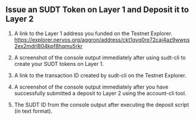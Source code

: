 ## Issue an SUDT Token on Layer 1 and Deposit it to Layer 2

1. A link to the Layer 1 address you funded on the Testnet Explorer.  
https://explorer.nervos.org/aggron/address/ckt1qyq0re72caj4az9wwps2ex2mdrl804kpf8hqmu5rkr

2. A screenshot of the console output immediately after using sudt-cli to create your SUDT tokens on Layer 1.  

3. A link to the transaction ID created by sudt-cli on the Testnet Explorer.

4. A screenshot of the console output immediately after you have successfully submitted a deposit to Layer 2 using the account-cli tool.

5. The SUDT ID from the console output after executing the deposit script (in text format).
